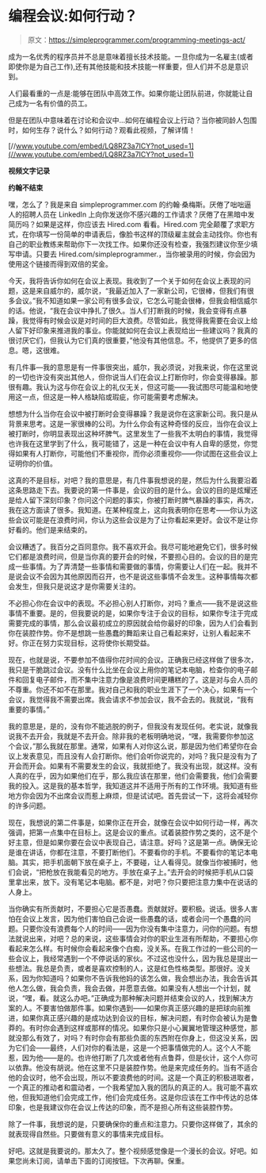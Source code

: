 # 编程会议:如何行动？

> 原文：<https://simpleprogrammer.com/programming-meetings-act/>

成为一名优秀的程序员并不总是意味着擅长技术技能。一旦你成为一名雇主(或者即使你是为自己工作),还有其他技能和技术技能一样重要，但人们并不总是意识到。

人们最看重的一点是:能够在团队中高效工作。如果你能让团队前进，你就能让自己成为一名有价值的员工。

但是在团队中意味着在讨论和会议中…如何在编程会议上行动？当你被同龄人包围时，如何生存？说什么？如何行动？观看此视频，了解详情！

[//www.youtube.com/embed/LQ8RZ3a7ICY?not_used=1](//www.youtube.com/embed/LQ8RZ3a7ICY?not_used=1)

**视频文字记录**

**约翰不结束**

嘿，怎么了？我是来自 simpleprogrammer.com 的约翰·桑梅斯。厌倦了咄咄逼人的招聘人员在 LinkedIn 上向你发送你不感兴趣的工作请求？厌倦了在黑暗中发简历吗？如果是这样，你应该去 Hired.com 看看。Hired.com 完全颠覆了求职方式，在你填写一份简单的申请表后，像脸书这样的顶级雇主就会主动找你。你也有自己的职业教练来帮助你下一次找工作。如果你还没有检查，我强烈建议你至少填写申请。只要去 Hired.com/simpleprogrammer.，当你被录用的时候，你会因为使用这个链接而得到双倍的奖金。

今天，我将告诉你如何在会议上表现。我收到了一个关于如何在会议上表现的问题，这是来自威尔的，威尔说，“我最近加入了一家新公司，它很棒，但我们有很多会议。”我不知道如果一家公司有很多会议，它怎么可能会很棒，但我会相信威尔的话。他说，“我在会议中挣扎了很久。当人们打断我的时候，我会变得有点暴躁，我觉得有时候会议是对时间的巨大浪费。尽管如此，我觉得我需要在会议上给人留下好印象来推进我的事业。你能就如何在会议上表现给出一些建议吗？我真的很讨厌它们，但我认为它们真的很重要，”他没有其他信息。不，他提供了更多的信息。嗯，这很难。

有几件事—我的意思是有一件事很突出，威尔，我必须说，对我来说，你在这里说的一切也许没有突出其他人，但你说当人们在会议上打断你时，你会变得暴躁。那很有趣。我认为这与你在会议上的礼仪无关，但这可能——我试图尽可能温和地使用这一点，但这是一种人格缺陷或瑕疵，你可能需要考虑解决。

想想为什么当你在会议中被打断时会变得暴躁？我是说你在这家新公司。我只是从背景来思考。这是一家很棒的公司。为什么你会有这种奇怪的反应，当你在会议上被打断时，你明显表现出这种坏脾气。这里发生了一些我不太明白的事情，我觉得也许我在这里学到了什么，我可能错了，这是一种在会议中有人自卑的感觉，你觉得如果有人打断你，可能他们不重视你，而你必须重视你——你试图在这些会议上证明你的价值。

这真的不是目标，对吧？我的意思是，有几件事我想说的是，然后为什么我要沿着这条思路走下去。我要说的第一件事是，会议的目的是什么。会议的目的是炫耀还是给人留下深刻印象？你问这个问题的事实，你被打断时脾气暴躁的事实，再次，我在这方面读了很多。我知道。在某种程度上，这向我表明你在思考——你认为这些会议可能是在浪费时间，你认为这些会议是为了让你看起来更好。会议不是让你好看的。他们是来结束的。

会议糟透了。我百分之百同意你。我不喜欢开会。我尽可能地避免它们，很多时候它们都是浪费时间，但是当你真的要开会的时候，不要担心目的。会议的目的是完成一些事情。为了弄清楚一些事情和需要做的事情，你需要让人们在一起。我并不是说会议不会因为其他原因而召开，也不是说这些事情不会发生。这种事情每次都会发生，但我只是说这才是你需要关注的。

不必担心你在会议中的表现。不必担心别人打断你，对吗？重点——我不是说这些事情不重要。是的，但我要说的是，如果你专注于会议的目标，如果你专注于完成需要完成的事情，那么会议最初成立的原因就会给你最好的印象，因为人们会看到你在装腔作势。你不是想跳一些愚蠢的舞蹈来让自己看起来好，让别人看起来不好。你正在努力实现目标，这将使你长期受益。

现在，也就是说，不要参加不值得你花时间的会议。正确我已经这样做了很多次，我只是干脆跳过会议。没有什么比坐在会议上用你的笔记本电脑，检查你的电子邮件和回复电子邮件，而不集中注意力像是浪费时间更糟糕的了。这是对与会人员的不尊重。你还不如不在那里。我对自己和我的职业生涯下了一个决心，如果有一个会议，我觉得我不需要出席。我会请求不参加会议，我不会去的。我就说，“我有重要的事情。”

我的意思是，是的，没有你不能逃脱的例子，但我没有发现任何。老实说，就像我说我不去开会，我就是不去开会。除非我的老板明确地说，“嘿，我需要你参加这个会议，”那么我就在那里。通常，如果有人对你这么说，那是因为他们希望你在会议上发表意见，而且没有人会打断你。他们会听你说完的，对吗？我只是没有为了开会而开会。如果有不需要发生的会议，我就拒绝了。我没有出现，就这样。没有人真的在乎，因为如果他们在乎，那么我应该在那里，他们会需要我，他们会需要我的投入。这是我的基本哲学，我知道这并不适用于所有的工作环境。我知道有些地方你会因为不出席会议而惹上麻烦，但是试试吧。首先尝试一下，这将会减轻你的许多问题。

现在，我想说的第二件事是，如果你正在开会，就像在会议中如何行动一样，再次强调，把第一点集中在目标上。这是会议的重点。试着装腔作势之类的，这不是个好主意，但是如果你要在会议中表现自己，请注意。好吗？这是第一点。确保无论是谁在讲话，你都在注意，不要打断他们。不要看你的手机。不要看你的笔记本电脑。其实，把手机面朝下放在桌子上，不要碰，让人看得见。就像当你被捕时，他们会说，“把枪放在我能看见的地方。手放在桌子上。”去开会的时候把手机从口袋里拿出来，放下。没有笔记本电脑。都不是，对吧？你只要把注意力集中在说话的人身上。

当你确实有所贡献时，不要担心它是否愚蠢。贡献就好。要积极。说话。很多人害怕在会议上发言，因为他们害怕自己会说一些愚蠢的话，或者会问一个愚蠢的问题。只要你没有浪费每个人的时间——因为你没有集中注意力，问你的问题。有想法就说出来，对吧？总的来说，这些事情会对你的职业生涯有所帮助，不要担心你看起来怎么样。有时候你会看起来像个白痴，没关系。在我工作过的一些公司的一些会议上，我经常遇到一个不停说话的家伙。不过这也没什么，因为我总是提出一些想法。我总是负责，或者是喜欢控制的人，这是红色性格类型。那很好。没关系，因为你知道吗？如果你不告诉我他妈的该怎么做，我会想出办法，我会告诉其他人怎么做，我会负责，我会去做，并愿意去做。如果没有人想出一个计划，就说，“嘿，看。就这么办吧。”正确成为那种解决问题并结束会议的人，找到解决方案的人。不要害怕做那件事。如果你遇到——如果你真正感兴趣的是把球向前推进，如果你真正感兴趣的是成功达到会议的目标，解决问题，有时你会被认为是鲁莽的。有时你会遇到这样或那样的情况。如果你只是小心翼翼地管理这种感觉，那就没那么有效了，对吗？有时你会有那些负面的东西附在你身上，但这没关系，因为它们会——最终，人们对你的看法是，这是一个把事情做完的人。这个人不能惹，因为他——是的。也许他打断了几次或者他有点鲁莽，但是伙计，这个人你可以依靠。他没有胡说。他在这里不只是装腔作势。他是来完成任务的。当有不适合他的会议时，他不会出现，所以不要浪费他的时间。这是一个真正的积极进取者，一个真正的推动者和震动者，一个我希望加入我的团队的真正的人。我可能不喜欢他，但我知道他们会完成工作，他们会完成任务。这是你应该在工作中传达的总体印象，也是我建议你在会议上传达的印象，而不是担心所有这些装腔作势。

除了一件事，我想说的是，只要确保你的重点和注意力。只要你这样做了，其余的就表现得自然些。只要做有意义的事情来完成目标。

好吧。这就是我要说的。那太久了。整个视频感觉像是一个漫长的会议。好吧。如果您尚未订阅，请单击下面的订阅按钮。下次再聊。保重。